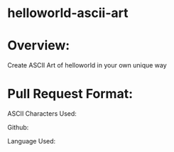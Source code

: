 # helloworld-ascii-art
# Overview:
Create ASCII Art of helloworld in your own unique way
# Pull Request Format:
ASCII Characters Used:

Github:

Language Used: 
